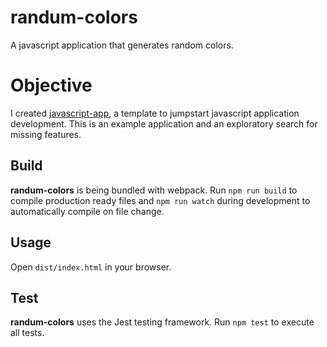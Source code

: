 # randum-colors

A javascript application that generates random colors.

# Objective

I created [javascript-app](https://github.com/WalterHahn/javascript-app), a template to jumpstart javascript application development. This is an example application and an exploratory search for missing features.

## Build

**randum-colors** is being bundled with webpack. Run `npm run build` to compile production ready files and `npm run watch` during development to automatically compile on file change.

## Usage

Open `dist/index.html` in your browser.

## Test

**randum-colors** uses the Jest testing framework. Run `npm test` to execute all tests.
